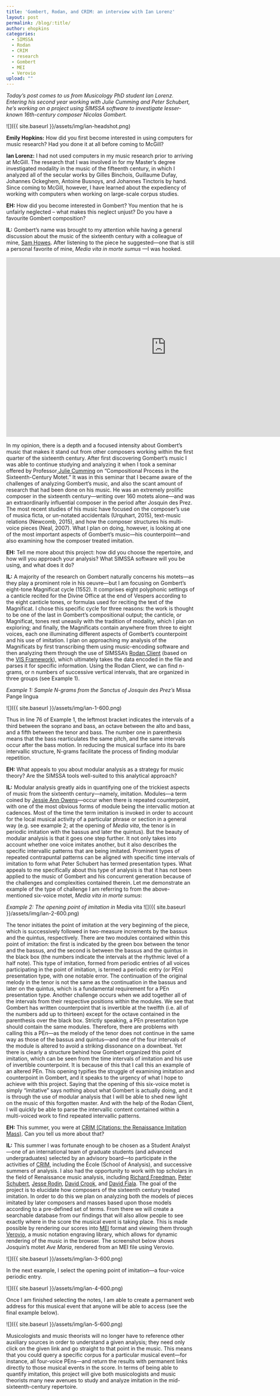 ```yaml
---
title: 'Gombert, Rodan, and CRIM: an interview with Ian Lorenz'
layout: post
permalink: /blog/:title/
author: ehopkins
categories:
  - SIMSSA
  - Rodan
  - CRIM
  - research
  - Gombert
  - MEI
  - Verovio
upload: ""
---
```


_Today’s post comes to us from Musicology PhD student Ian Lorenz. Entering his second year working with Julie Cumming and Peter Schubert, he’s working on a project using SIMSSA software to investigate lesser-known 16th-century composer Nicolas Gombert._

![]({{ site.baseurl }}/assets/img/ian-headshot.png)

**Emily Hopkins:** How did you first become interested in using computers for music research? Had you done it at all before coming to McGill?

**Ian Lorenz:** I had not used computers in my music research prior to arriving at McGill.  The research that I was involved in for my Master’s degree investigated modality in the music of the fifteenth century, in which I analyzed all of the secular works by Gilles Binchois, Guillaume Dufay, Johannes Ockeghem, Antoine Busnoys, and Johannes Tinctoris by hand.  Since coming to McGill, however, I have learned about the expediency of working with computers when working on large-scale corpus studies.     

**EH:** How did you become interested in Gombert? You mention that he is unfairly neglected – what makes this neglect unjust? Do you have a favourite Gombert composition?

**IL:** Gombert’s name was brought to my attention while having a general discussion about the music of the sixteenth century with a colleague of mine, [Sam Howes](https://simssa.ca/blog/from-module-to-schema-an-interview-with-sam-howes).  After listening to the piece he suggested—one that is still a personal favorite of mine, _Media vita in morte sumus_ —I was hooked.   

<iframe width="854" height="480" src="https://www.youtube.com/embed/QZxRsFQm0qI" frameborder="0" allowfullscreen></iframe>

In my opinion, there is a depth and a focused intensity about Gombert’s music that makes it stand out from other composers working within the first quarter of the sixteenth century.  After first discovering Gombert’s music I was able to continue studying and analyzing it when I took a seminar offered by Professor[ Julie Cumming](https://www.mcgill.ca/music/about-us/bio/julie-e-cumming) on “Compositional Process in the Sixteenth-Century Motet.”  It was in this seminar that I became aware of the challenges of analyzing Gombert’s music, and also the scant amount of research that had been done on his music.  He was an extremely prolific composer in the sixteenth century—writing over 160 motets alone—and was an extraordinarily influential composer in the period after Josquin des Prez. The most recent studies of his music have focused on the composer’s use of musica ficta, or un-notated accidentals (Urquhart, 2015), text-music relations (Newcomb, 2015), and how the composer structures his multi-voice pieces (Neal, 2007).  What I plan on doing, however, is looking at one of the most important aspects of Gombert’s music—his counterpoint—and also examining how the composer treated imitation.      

**EH:** Tell me more about this project: how did you choose the repertoire, and how will you approach your analysis? What SIMSSA software will you be using, and what does it do?

**IL:** A majority of the research on Gombert naturally concerns his motets—as they play a prominent role in his oeuvre—but I am focusing on Gombert’s eight-tone Magnificat cycle (1552). It comprises eight polyphonic settings of a canticle recited for the Divine Office at the end of Vespers according to the eight canticle tones, or formulas used for reciting the text of the Magnificat.  I chose this specific cycle for three reasons: the work is thought to be one of the last in Gombert’s compositional output; the canticle, or Magnificat, tones rest uneasily with the tradition of modality, which I plan on exploring; and finally, the Magnificats contain anywhere from three to eight voices, each one illuminating different aspects of Gombert’s counterpoint and his use of imitation.  I plan on approaching my analysis of the Magnificats by first transcribing them using music-encoding software and then analyzing them through the use of SIMSSA’s [Rodan Client](rodan.simssa.ca/client) (based on the [VIS Framework](https://github.com/ELVIS-Project/vis-framework)), which ultimately takes the data encoded in the file and parses it for specific information.  Using the Rodan Client, we can find n-grams, or n numbers of successive vertical intervals, that are organized in three groups (see Example 1).

_Example 1: Sample N-grams from the Sanctus of Josquin des Prez’s_ Missa Pange lingua          

![]({{ site.baseurl }}/assets/img/ian-1-600.png)

Thus in line 76 of Example 1, the leftmost bracket indicates the intervals of a third between the soprano and bass, an octave between the alto and bass, and a fifth between the tenor and bass. The number one in parenthesis means that the bass rearticulates the same pitch, and the same intervals occur after the bass motion. In reducing the musical surface into its bare intervallic structure, N-grams facilitate the process of finding modular repetition.

**EH:** What appeals to you about modular analysis as a strategy for music theory? Are the SIMSSA tools well-suited to this analytical approach?

**IL:** Modular analysis greatly aids in quantifying one of the trickiest aspects of music from the sixteenth century—namely, imitation.  Modules—a term coined by [Jessie Ann Owens](http://arts.ucdavis.edu/faculty-profile/jessie-ann-owens)—occur when there is repeated counterpoint, with one of the most obvious forms of module being the intervallic motion at cadences.  Most of the time the term imitation is invoked in order to account for the local musical activity of a particular phrase or section in a general way (e.g. see example 2; at the opening of _Media vita_, the tenor is in periodic imitation with the bassus and later the quintus).  But the beauty of modular analysis is that it goes one step further.  It not only takes into account whether one voice imitates another, but it also describes the specific intervallic patterns that are being imitated.  Prominent types of repeated contrapuntal patterns can be aligned with specific time intervals of imitation to form what Peter Schubert has termed presentation types.  What appeals to me specifically about this type of analysis is that it has not been applied to the music of Gombert and his concurrent generation because of the challenges and complexities contained therein.  Let me demonstrate an example of the type of challenge I am referring to from the above-mentioned six-voice motet, _Media vita in morte sumus_:  

_Example 2: The opening point of imitation in_ Media vita
![]({{ site.baseurl }}/assets/img/ian-2-600.png)

The tenor initiates the point of imitation at the very beginning of the piece, which is successively followed in two-measure increments by the bassus and the quintus, respectively.  There are two modules contained within this point of imitation: the first is indicated by the green box between the tenor and the bassus, and the second is between the bassus and the quintus in the black box (the numbers indicate the intervals at the rhythmic level of a half note).  This type of imitation, formed from periodic entries of all voices participating in the point of imitation, is termed a periodic entry (or PEn) presentation type, with one notable error.  The continuation of the original melody in the tenor is not the same as the continuation in the bassus and later on the quintus, which is a fundamental requirement for a PEn presentation type.  Another challenge occurs when we add together all of the intervals from their respective positions within the modules.  We see that Gombert has written counterpoint that is invertible at the twelfth (i.e. all of the numbers add up to thirteen) except for the octave contained in the parenthesis over the black box.  Strictly speaking, a PEn presentation type should contain the same modules.  Therefore, there are problems with calling this a PEn—as the melody of the tenor does not continue in the same way as those of the bassus and quintus—and one of the four intervals of the module is altered to avoid a striking dissonance on a downbeat.  Yet there is clearly a structure behind how Gombert organized this point of imitation, which can be seen from the time intervals of imitation and his use of invertible counterpoint.  It is because of this that I call this an example of an altered PEn.  This opening typifies the struggle of examining imitation and counterpoint in Gombert, and it speaks to the urgency of what I hope to achieve with this project.  Saying that the opening of this six-voice motet is simply “imitative” says nothing about what Gombert is actually doing, and it is through the use of modular analysis that I will be able to shed new light on the music of this forgotten master.  And with the help of the Rodan Client, I will quickly be able to parse the intervallic content contained within a multi-voiced work to find repeated intervallic patterns.

**EH:** This summer, you were at [CRIM (Citations: the Renaissance Imitation Mass)](https://digitalpolyphonyblog.wordpress.com/). Can you tell us more about that?

**IL:** This summer I was fortunate enough to be chosen as a Student Analyst—one of an international team of graduate students (and advanced undergraduates) selected by an advisory board—to participate in the activities of [CRIM](https://digitalpolyphonyblog.wordpress.com/), including the École (School of Analysis), and successive summers of analysis.  I also had the opportunity to work with top scholars in the field of Renaissance music analysis, including [Richard Freedman](https://www.haverford.edu/users/rfreedma), [Peter Schubert](http://www.music.mcgill.ca/~schubert/), [Jesse Rodin](https://music.stanford.edu/people/jesse-rodin), [David Crook](http://www.music.wisc.edu/faculty/david-crook/), and [David Fiala](http://www.cesr.cnrs.fr/chercheurs/david-fiala).  The goal of the project is to elucidate how composers of the sixteenth century treated imitation.  In order to do this we plan on analyzing both the models of pieces imitated by later composers and masses based upon those models according to a pre-defined set of terms.  From there we will create a searchable database from our findings that will also allow people to see exactly where in the score the musical event is taking place.  This is made possible by rendering our scores into [MEI](http://music-encoding.org/) format and viewing them through [Verovio](http://www.verovio.org/index.xhtml), a music notation engraving library, which allows for dynamic rendering of the music in the browser. The screenshot below shows Josquin’s motet _Ave Maria_, rendered from an MEI file using Verovio.

![]({{ site.baseurl }}/assets/img/ian-3-600.png)

In the next example, I select the opening point of imitation—a four-voice periodic entry.  

![]({{ site.baseurl }}/assets/img/ian-4-600.png)

Once I am finished selecting the notes, I am able to create a permanent web address for this musical event that anyone will be able to access (see the final example below).

![]({{ site.baseurl }}/assets/img/ian-5-600.png)  

Musicologists and music theorists will no longer have to reference other auxiliary sources in order to understand a given analysis; they need only click on the given link and go straight to that point in the music. This means that you could query a specific corpus for a particular musical event—for instance, all four-voice PEns—and return the results with permanent links directly to those musical events in the score. In terms of being able to quantify imitation, this project will give both musicologists and music theorists many new avenues to study and analyze imitation in the mid-sixteenth-century repertoire.
